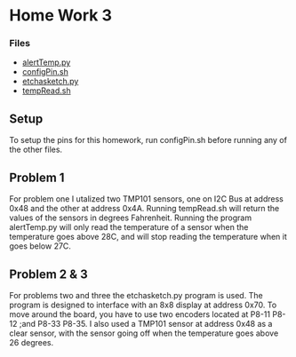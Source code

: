 # Home Work 3


### Files
- [alertTemp.py](https://github.com/Thebester5/Embeded-Linux/blob/master/hw03/alertTemp.py "alertTemp.py")
- [configPin.sh](https://github.com/Thebester5/Embeded-Linux/blob/master/hw03/configPin.sh "configPin.sh")
- [etchasketch.py](https://github.com/Thebester5/Embeded-Linux/blob/master/hw03/etchasketch.py "etchasketch.py")
- [tempRead.sh](https://github.com/Thebester5/Embeded-Linux/blob/master/hw03/tempRead.sh " tempRead.sh")


## Setup

To setup the pins for this homework, run configPin.sh before running any of the other files.

## Problem 1

For problem one I utalized two TMP101 sensors, one on I2C Bus at address 0x48 and the other at address 0x4A. Running tempRead.sh will return the values of the sensors in degrees Fahrenheit. 
Running the program alertTemp.py will only read the temperature of a sensor when the temperature goes above 28C, and will stop reading the temperature when it goes below 27C.

## Problem 2 & 3

For problems two and three the etchasketch.py program is used. The program is designed to interface with an 8x8 display at address 0x70. To move around the board, you have to use two encoders located at P8-11  P8-12 ;and  P8-33  P8-35. I also used a TMP101 sensor at address 0x48 as a clear sensor, with the sensor going off when the temperature goes above 26 degrees.

